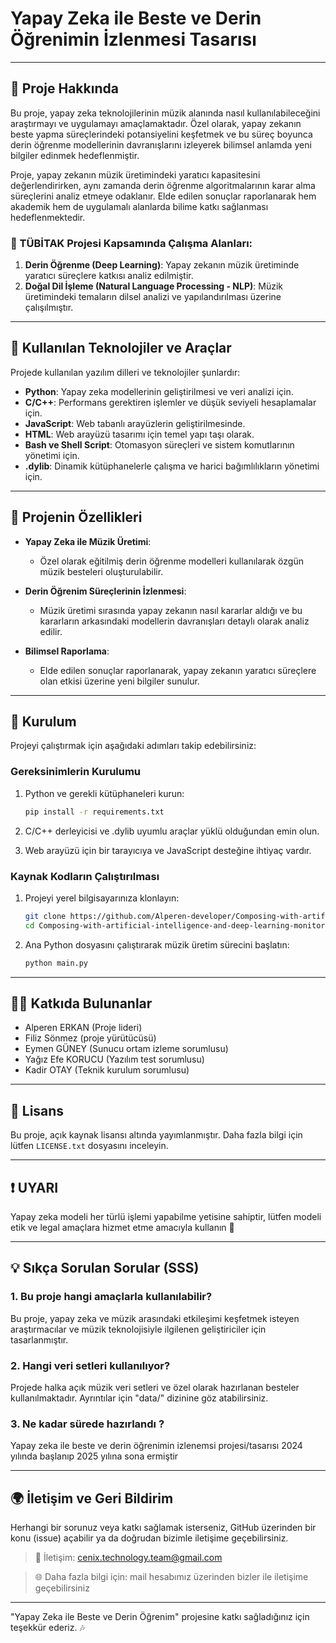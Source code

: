 # Yapay Zeka ile Beste ve Derin Öğrenimin İzlenmesi Tasarısı

---

## 🎵 Proje Hakkında

Bu proje, yapay zeka teknolojilerinin müzik alanında nasıl kullanılabileceğini araştırmayı ve uygulamayı amaçlamaktadır. Özel olarak, yapay zekanın beste yapma süreçlerindeki potansiyelini keşfetmek ve bu süreç boyunca derin öğrenme modellerinin davranışlarını izleyerek bilimsel anlamda yeni bilgiler edinmek hedeflenmiştir. 

Proje, yapay zekanın müzik üretimindeki yaratıcı kapasitesini değerlendirirken, aynı zamanda derin öğrenme algoritmalarının karar alma süreçlerini analiz etmeye odaklanır. Elde edilen sonuçlar raporlanarak hem akademik hem de uygulamalı alanlarda bilime katkı sağlanması hedeflenmektedir.

### 📌 TÜBİTAK Projesi Kapsamında Çalışma Alanları:

1. **Derin Öğrenme (Deep Learning)**: Yapay zekanın müzik üretiminde yaratıcı süreçlere katkısı analiz edilmiştir.
2. **Doğal Dil İşleme (Natural Language Processing - NLP)**: Müzik üretimindeki temaların dilsel analizi ve yapılandırılması üzerine çalışılmıştır.
---

## 🚀 Kullanılan Teknolojiler ve Araçlar

Projede kullanılan yazılım dilleri ve teknolojiler şunlardır:

- **Python**: Yapay zeka modellerinin geliştirilmesi ve veri analizi için.
- **C/C++**: Performans gerektiren işlemler ve düşük seviyeli hesaplamalar için.
- **JavaScript**: Web tabanlı arayüzlerin geliştirilmesinde.
- **HTML**: Web arayüzü tasarımı için temel yapı taşı olarak.
- **Bash ve Shell Script**: Otomasyon süreçleri ve sistem komutlarının yönetimi için.
- **.dylib**: Dinamik kütüphanelerle çalışma ve harici bağımlılıkların yönetimi için.

---

## 🌟 Projenin Özellikleri

- **Yapay Zeka ile Müzik Üretimi**: 
  - Özel olarak eğitilmiş derin öğrenme modelleri kullanılarak özgün müzik besteleri oluşturulabilir.

- **Derin Öğrenim Süreçlerinin İzlenmesi**:
  - Müzik üretimi sırasında yapay zekanın nasıl kararlar aldığı ve bu kararların arkasındaki modellerin davranışları detaylı olarak analiz edilir.

- **Bilimsel Raporlama**:
  - Elde edilen sonuçlar raporlanarak, yapay zekanın yaratıcı süreçlere olan etkisi üzerine yeni bilgiler sunulur.

---

## 🔧 Kurulum

Projeyi çalıştırmak için aşağıdaki adımları takip edebilirsiniz:

### Gereksinimlerin Kurulumu

1. Python ve gerekli kütüphaneleri kurun:
   ```bash
   pip install -r requirements.txt
   ```

2. C/C++ derleyicisi ve .dylib uyumlu araçlar yüklü olduğundan emin olun.

3. Web arayüzü için bir tarayıcıya ve JavaScript desteğine ihtiyaç vardır.

### Kaynak Kodların Çalıştırılması

1. Projeyi yerel bilgisayarınıza klonlayın:
   ```bash
   git clone https://github.com/Alperen-developer/Composing-with-artificial-intelligence-and-deep-learning-monitoring-project.git
   cd Composing-with-artificial-intelligence-and-deep-learning-monitoring-project
   ```

2. Ana Python dosyasını çalıştırarak müzik üretim sürecini başlatın:
   ```bash
   python main.py
   ```

---

## 👨‍💻 Katkıda Bulunanlar

- Alperen ERKAN    (Proje lideri)
- Filiz Sönmez     (proje yürütücüsü)
- Eymen GÜNEY      (Sunucu ortam izleme sorumlusu)
- Yağız Efe KORUCU (Yazılım test sorumlusu)
- Kadir OTAY       (Teknik kurulum sorumlusu)

---

## 📜 Lisans

Bu proje, açık kaynak lisansı altında yayımlanmıştır. Daha fazla bilgi için lütfen `LICENSE.txt` dosyasını inceleyin.

---

## ❗ UYARI 

Yapay zeka modeli her türlü işlemi yapabilme yetisine sahiptir, lütfen modeli etik ve legal amaçlara hizmet etme amacıyla kullanın 🙏

---

## 💡 Sıkça Sorulan Sorular (SSS)

### 1. Bu proje hangi amaçlarla kullanılabilir?

Bu proje, yapay zeka ve müzik arasındaki etkileşimi keşfetmek isteyen araştırmacılar ve müzik teknolojisiyle ilgilenen geliştiriciler için tasarlanmıştır.

### 2. Hangi veri setleri kullanılıyor?

Projede halka açık müzik veri setleri ve özel olarak hazırlanan besteler kullanılmaktadır. Ayrıntılar için "data/" dizinine göz atabilirsiniz.

### 3. Ne kadar sürede hazırlandı ?

Yapay zeka ile beste ve derin öğrenimin izlenemsi projesi/tasarısı 2024 yılında başlanıp 2025 yılına sona ermiştir 

---

## 🌍 İletişim ve Geri Bildirim

Herhangi bir sorunuz veya katkı sağlamak isterseniz, GitHub üzerinden bir konu (issue) açabilir ya da doğrudan bizimle iletişime geçebilirsiniz.

> 📧 İletişim: cenix.technology.team@gmail.com

> 🌐 Daha fazla bilgi için: mail hesabımız üzerinden bizler ile iletişime geçebilirsiniz

---

"Yapay Zeka ile Beste ve Derin Öğrenim" projesine katkı sağladığınız için teşekkür ederiz. 🎶

